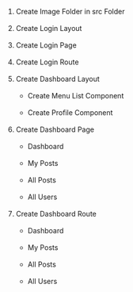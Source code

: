 <ol>
  <li>Create Image Folder in src Folder</li><br>
  <li>Create Login Layout</li><br>
  <li>Create Login Page</li><br>
  <li>Create Login Route</li><br>
  <li>Create Dashboard Layout 
      <ul>
          <br><li>Create Menu List Component</li>
          <br><li>Create Profile Component</li>
      </ul>
  </li><br>
  <li>Create Dashboard Page 
      <ul>
          <br><li>Dashboard</li>
          <br><li>My Posts</li>
          <br><li>All Posts</li>
          <br><li>All Users</li>
      </ul>
  </li><br>
  <li>Create Dashboard Route 
      <ul>
          <br><li>Dashboard</li>
          <br><li>My Posts</li>
          <br><li>All Posts</li>
          <br><li>All Users</li>
      </ul>
  </li><br>
</ol>
